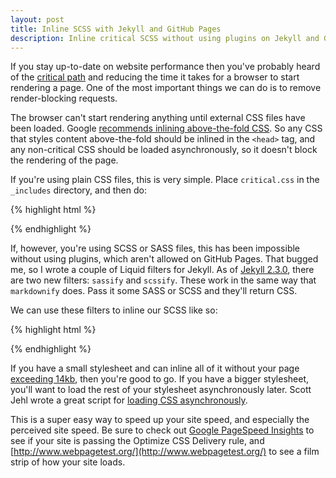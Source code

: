 ```yaml
---
layout: post
title: Inline SCSS with Jekyll and GitHub Pages
description: Inline critical SCSS without using plugins on Jekyll and GitHub Pages
---
```


If you stay up-to-date on website performance then you've probably heard of the [critical path](https://developers.google.com/web/fundamentals/performance/critical-rendering-path/) and reducing the time it takes for a browser to start rendering a page. One of the most important things we can do is to remove render-blocking requests.

The browser can't start rendering anything until external CSS files have been loaded. Google [recommends inlining above-the-fold CSS](https://developers.google.com/speed/docs/insights/OptimizeCSSDelivery). So any CSS that styles content above-the-fold should be inlined in the `<head>` tag, and any non-critical CSS should be loaded asynchronously, so it doesn't block the rendering of the page.

If you're using plain CSS files, this is very simple. Place `critical.css` in the `_includes` directory, and then do:

{% highlight html %}
<head>
  <style type="text/css">
    {% raw  %}{% include critical.scss %}{% endraw %}
  </style>
</head>
{% endhighlight %}

If, however, you're using SCSS or SASS files, this has been impossible without using plugins, which aren't allowed on GitHub Pages. That bugged me, so I wrote a couple of Liquid filters for Jekyll. As of [Jekyll 2.3.0](http://jekyllrb.com/news/2014/08/11/jekyll-2-3-0-released/), there are two new filters: `sassify` and `scssify`. These work in the same way that `markdownify` does. Pass it some SASS or SCSS and they'll return CSS.

We can use these filters to inline our SCSS like so:

{% highlight html %}
<head>
  <style type="text/css">
    {% raw  %}{% capture include_to_scssify %}{% endraw %}
      {% raw  %}{% include style.scss %}{% endraw %}
    {% raw  %}{% endcapture %}{% endraw %}
    {% raw  %}{{ include_to_scssify | scssify }}{% endraw %}
  </style>
</head>
{% endhighlight %}

If you have a small stylesheet and can inline all of it without your page [exceeding 14kb](https://developers.google.com/speed/docs/insights/mobile), then you're good to go. If you have a bigger stylesheet, you'll want to load the rest of your stylesheet asynchronously later. Scott Jehl wrote a great script for [loading CSS asynchronously](https://github.com/filamentgroup/loadCSS). 

This is a super easy way to speed up your site speed, and especially the perceived site speed. Be sure to check out [Google PageSpeed Insights](http://developers.google.com/speed/pagespeed/insights/) to see if your site is passing the Optimize CSS Delivery rule, and [http://www.webpagetest.org/](http://www.webpagetest.org/) to see a film strip of how your site loads.